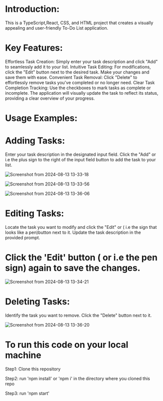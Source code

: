 

# Introduction:
This is a TypeScript,React, CSS, and HTML project that creates a visually appealing and user-friendly To-Do List application. 

# Key Features:

Effortless Task Creation: Simply enter your task description and click "Add" to seamlessly add it to your list.
Intuitive Task Editing: For modifications, click the "Edit" button next to the desired task. Make your changes and save them with ease.
Convenient Task Removal: Click "Delete" to effortlessly remove tasks you've completed or no longer need.
Clear Task Completion Tracking: Use the checkboxes to mark tasks as complete or incomplete. The application will visually update the task to reflect its status, providing a clear overview of your progress.

# Usage Examples:

# Adding Tasks:

Enter your task description in the designated input field.
Click the "Add" or i.e the plus sign to the right of the input field button to add the task to your list.

![Screenshot from 2024-08-13 13-33-18](https://github.com/user-attachments/assets/d40aac4e-a851-4854-95e0-35c6443d9f74)

![Screenshot from 2024-08-13 13-33-56](https://github.com/user-attachments/assets/eb57c45e-628a-43b0-b2b2-f94d0237067e)

![Screenshot from 2024-08-13 13-36-06](https://github.com/user-attachments/assets/1ab9f9ac-b8c4-43fe-b426-3a8c8cd84519)

# Editing Tasks:

Locate the task you want to modify and click the "Edit" or ( i.e the sign that looks like a pen)button next to it.
Update the task description in the provided prompt.
# Click the 'Edit' button ( or i.e the pen sign) again  to save the changes.

![Screenshot from 2024-08-13 13-34-21](https://github.com/user-attachments/assets/941a3cd1-1f4c-48b5-ab3e-dae9bbc2e44f)

# Deleting Tasks:

Identify the task you want to remove.
Click the "Delete" button next to it.

![Screenshot from 2024-08-13 13-36-20](https://github.com/user-attachments/assets/f13b3b24-3722-4df8-9e9b-b443410592fa)


# To run this code on your local machine 

Step1: Clone this repository 

Step2: run 'npm install' or 'npm i'  in the directory where you cloned this repo 

Step3: run 'npm start'  


